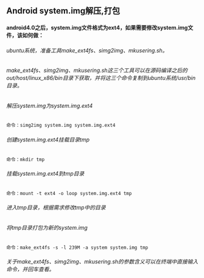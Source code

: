 ## Android  system.img解压,打包

#### 		android4.0之后，system.img文件格式为ext4，如果需要修改system.img文件，该如何做：

###### ubuntu系统，准备工具make_ext4fs、simg2img、mkusering.sh。

###### make_ext4fs、simg2img、mkusering.sh这三个工具可以在源码编译之后的 out/host/linux_x86/bin目录下获取，并将这三个命令复制到ubuntu系统/usr/bin目录。 

###### 解压system.img为system.img.ext4 

```命令：simg2img system.img system.img.ext4 ```

###### 创建system.img.ext4挂载目录tmp 

```命令：mkdir tmp ```

######  挂载system.img.ext4到tmp目录 

```命令：mount -t ext4 -o loop system.img.ext4 tmp ```

###### 进入tmp目录，根据需求修改tmp中的目录 

###### 将tmp目录打包为新的system.img 

```命令：make_ext4fs -s -l 239M -a system system.img tmp ```

###### 关于make_ext4fs、simg2img、mkusering.sh的参数含义可以在终端中直接输入命令，并回车查看。